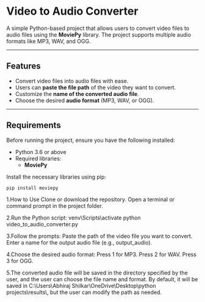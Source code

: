 # Video to Audio Converter

A simple Python-based project that allows users to convert video files to audio files using the **MoviePy** library. The project supports multiple audio formats like MP3, WAV, and OGG.

---

## Features

- Convert video files into audio files with ease.
- Users can **paste the file path** of the video they want to convert.
- Customize the **name of the converted audio file**.
- Choose the desired **audio format** (MP3, WAV, or OGG).

---

## Requirements

Before running the project, ensure you have the following installed:

- Python 3.6 or above
- Required libraries:
  - **MoviePy**

Install the necessary libraries using pip:

```bash
pip install moviepy
```
1.How to Use
Clone or download the repository.
Open a terminal or command prompt in the project folder.

2.Run the Python script:
venv\Scripts\activate
python video_to_audio_converter.py

3.Follow the prompts:
Paste the path of the video file you want to convert.
Enter a name for the output audio file (e.g., output_audio).

4.Choose the desired audio format:
Press 1 for MP3.
Press 2 for WAV.
Press 3 for OGG.

5.The converted audio file will be saved in the directory specified by the user, and the user can choose the file name and format. By default, it will be saved in C:\\Users\\Abhiraj Shilkar\\OneDrive\\Desktop\\python projects\\results\\, but the user can modify the path as needed.